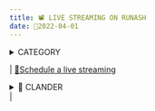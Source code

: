```yaml
---
title: 📽️ LIVE STREAMING ON RUNASH
date: 📆2022-04-01
--- 
```

<details>
  <summary>CATEGORY</summary>
  ALL CATEGORIES 
  
- [ ] 🍓 FRUIT

- [ ] 🥦 VEGETABLE 

- [ ] 🌻 FLOWER 
  
- [ ] 🥫 GROCERY
  
  
  
  
  
  </details>
  
| [📅Schedule a live streaming](https://) <details><summary>📆 CLANDER</summary>DATE AND TIME</details> |
